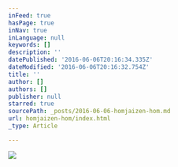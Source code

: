 ```yaml
---
inFeed: true
hasPage: true
inNav: true
inLanguage: null
keywords: []
description: ''
datePublished: '2016-06-06T20:16:34.335Z'
dateModified: '2016-06-06T20:16:32.754Z'
title: ''
author: []
authors: []
publisher: null
starred: true
sourcePath: _posts/2016-06-06-homjaizen-hom.md
url: homjaizen-hom/index.html
_type: Article

---
```

![](https://the-grid-user-content.s3-us-west-2.amazonaws.com/5302a4b9-b4ea-4132-9588-1253636e4b29.jpg)